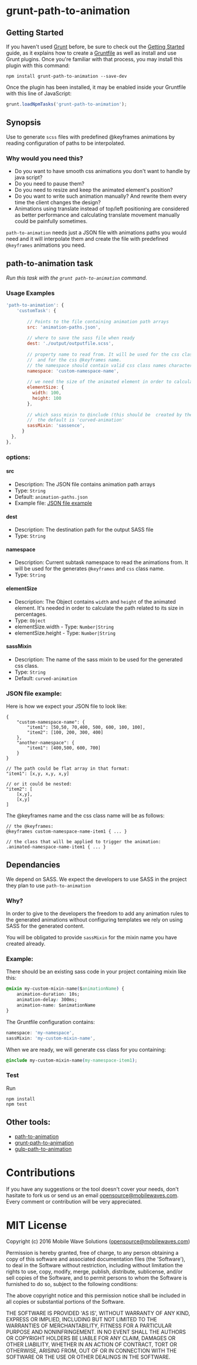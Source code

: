 # grunt-path-to-animation

## Getting Started

If you haven't used [Grunt](http://gruntjs.com/) before, be sure to check out the [Getting Started](http://gruntjs.com/getting-started) guide, as it explains how to create a [Gruntfile](http://gruntjs.com/sample-gruntfile) as well as install and use Grunt plugins. Once you're familiar with that process, you may install this plugin with this command:

```shell
npm install grunt-path-to-animation --save-dev
```

Once the plugin has been installed, it may be enabled inside your Gruntfile with this line of JavaScript:

```js
grunt.loadNpmTasks('grunt-path-to-animation');
```

## Synopsis
Use to generate `scss` files with predefined @keyframes animations by reading configuration of paths to be interpolated.

### Why would you need this?
* Do you want to have smooth css animations you don't want to handle by java script?
* Do you need to pause them?
* Do you need to resize and keep the animated element's position?
* Do you want to write such animation manually? And rewrite them every time the client changes the design?
* Animations using translate instead of top/left positioning are considered as better performance and calculating translate movement manually could be painfully sometimes.

`path-to-animation` needs just a JSON file with animations paths you would need and it will interpolate them and create the file with predefined `@keyframes` animations you need.


## path-to-animation task
_Run this task with the `grunt path-to-animation` command._

### Usage Examples

```js
'path-to-animation': {
	'customTask': {
		
		// Points to the file containing animation path arrays
		src: 'animation-paths.json',
  
        // where to save the sass file when ready
        dest: './output/outputfile.scss',
        
        // property name to read from. It will be used for the css class name
        //  and for the css @keyframes name.
        // the namespace should contain valid css class names characters
        namespace: 'custom-namespace-name',
        
        // we need the size of the animated element in order to calculate the translate values
        elementSize: {
          width: 100,
          height: 100
        },
        
        // which sass mixin to @include (this should be  created by the user)s
        //  the default is 'curved-animation'
        sassMixin: 'sassence',
      }
  },
},
```

### options:
#### src
* Description: The JSON file contains animation path arrays
* Type: `String`
* Default: `animation-paths.json`
* Example file: [JSON file example](#jsonexample)

#### dest
* Description: The destination path for the output SASS file
* Type: `String`

#### namespace
* Description: Current subtask namespace to read the animations from. It will be used for the generates `@keyframes` and `css` class name.
* Type: `String`

#### elementSize
* Description: The Object contains `width` and `height` of the animated element. It's needed in order to calculate the path related to its size in percentages.
* Type: `Object`
* elementSize.width - Type: `Number|String`
* elementSize.height - Type: `Number|String`

#### sassMixin
* Description: The name of the sass mixin to be used for the generated css class.
* Type: `String`
* Default: `curved-animation`

### <a name="jsonexample"></a>JSON file example:
Here is how we expect your JSON file to look like:

```
{
	"custom-namespace-name": {
		"item1": [50,50, 70,400, 500, 600, 100, 100],
		"item2": [100, 200, 300, 400]
	},
	"another-namespace": {
		"item1": [400,500, 600, 700]
	}
}

// The path could be flat array in that format:
"item1": [x,y, x,y, x,y]

// or it could be nested:
"item2": [
	[x,y],
	[x,y]
]

```
The @keyframes name and the css class name will be as follows:

```
// the @keyframes:
@keyframes custom-namespace-name-item1 { ... }

// the class that will be applied to trigger the animation:
.animated-namespace-name-item1 { ... }
```

## Dependancies
We depend on SASS. We expect the developers to use SASS in the project they plan to use `path-to-animation`

### Why?
In order to give to the developers the freedom to add any animation rules to the generated animations without configuring templates we rely on using SASS for the generated content.

You will be obligated to provide `sassMixin` for the mixin name you have created already.

### Example:
There should be an existing sass code in your project containing mixin like this:

```css
@mixin my-custom-mixin-name($animationName) {
	animation-duration: 10s;
	animation-delay: 300ms;
	animation-name: $animationName
}
```

The Gruntfile configuration contains:

```js
namespace: 'my-namespace',
sassMixin: 'my-custom-mixin-name',
```

When we are ready, we will generate css class for you containing:

```css
@include my-custom-mixin-name(my-namespace-item1);
```

### Test
Run

```
npm install
npm test
```

## Other tools:
* [path-to-animation](https://github.com/MobileWaves/path-to-animation)
* [grunt-path-to-animation](https://github.com/MobileWaves/grunt-path-to-animation)
* [gulp-path-to-animation](https://github.com/MobileWaves/gulp-path-to-animation)


# Contributions
If you have any suggestions or the tool doesn't cover your needs, don't hasitate to fork us or send us an email <opensource@mobilewaves.com>. Every comment or contribution will be very appreciated.

# MIT License

Copyright (c) 2016 Mobile Wave Solutions (<opensource@mobilewaves.com>)

Permission is hereby granted, free of charge, to any person obtaining a copy of this software and associated documentation files (the 'Software'), to deal in the Software without restriction, including without limitation the rights to use, copy, modify, merge, publish, distribute, sublicense, and/or sell copies of the Software, and to permit persons to whom the Software is furnished to do so, subject to the following conditions:

The above copyright notice and this permission notice shall be included in all copies or substantial portions of the Software.

THE SOFTWARE IS PROVIDED 'AS IS', WITHOUT WARRANTY OF ANY KIND, EXPRESS OR IMPLIED, INCLUDING BUT NOT LIMITED TO THE WARRANTIES OF MERCHANTABILITY, FITNESS FOR A PARTICULAR PURPOSE AND NONINFRINGEMENT. IN NO EVENT SHALL THE AUTHORS OR COPYRIGHT HOLDERS BE LIABLE FOR ANY CLAIM, DAMAGES OR OTHER LIABILITY, WHETHER IN AN ACTION OF CONTRACT, TORT OR OTHERWISE, ARISING FROM, OUT OF OR IN CONNECTION WITH THE SOFTWARE OR THE USE OR OTHER DEALINGS IN THE SOFTWARE.